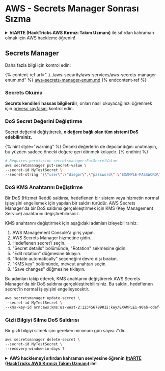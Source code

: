 # AWS - Secrets Manager Sonrası Sızma

<details>

<summary><strong>htARTE (HackTricks AWS Kırmızı Takım Uzmanı)</strong> ile sıfırdan kahraman olmak için AWS hackleme öğrenin<strong>!</strong></summary>

HackTricks'i desteklemenin diğer yolları:

* Şirketinizi HackTricks'te **reklamınızı görmek** veya **HackTricks'i PDF olarak indirmek** için [**ABONELİK PLANLARI**](https://github.com/sponsors/carlospolop)'na göz atın!
* [**Resmi PEASS & HackTricks ürünlerini**](https://peass.creator-spring.com) edinin
* Özel [**NFT'lerden**](https://opensea.io/collection/the-peass-family) oluşan koleksiyonumuz [**The PEASS Family**](https://opensea.io/collection/the-peass-family)'i keşfedin
* 💬 [**Discord grubuna**](https://discord.gg/hRep4RUj7f) veya [**telegram grubuna**](https://t.me/peass) **katılın** veya **Twitter** 🐦 [**@hacktricks_live**](https://twitter.com/hacktricks_live)'ı **takip edin**.
* **Hacking hilelerinizi** [**HackTricks**](https://github.com/carlospolop/hacktricks) ve [**HackTricks Cloud**](https://github.com/carlospolop/hacktricks-cloud) github reposuna **PR göndererek** paylaşın.

</details>

## Secrets Manager

Daha fazla bilgi için kontrol edin:

{% content-ref url="../../aws-security/aws-services/aws-secrets-manager-enum.md" %}
[aws-secrets-manager-enum.md](../../aws-security/aws-services/aws-secrets-manager-enum.md)
{% endcontent-ref %}

### Secrets Okuma

**Secrets kendileri hassas bilgilerdir**, onları nasıl okuyacağınızı öğrenmek için [privesc sayfasını](../../aws-security/aws-privilege-escalation/aws-secrets-manager-privesc.md) kontrol edin.

### DoS Secret Değerini Değiştirme

Secret değerini değiştirerek, **o değere bağlı olan tüm sistemi DoS edebilirsiniz.**

{% hint style="warning" %}
Önceki değerlerin de depolandığını unutmayın, bu yüzden sadece önceki değere geri dönmek kolaydır.
{% endhint %}
```bash
# Requires permission secretsmanager:PutSecretValue
aws secretsmanager put-secret-value \
--secret-id MyTestSecret \
--secret-string "{\"user\":\"diegor\",\"password\":\"EXAMPLE-PASSWORD\"}"
```
### DoS KMS Anahtarını Değiştirme

Bir DoS (Hizmet Reddi) saldırısı, hedeflenen bir sistem veya hizmetin normal işleyişini engellemek için yapılan bir saldırı türüdür. AWS Secrets Manager'da bir DoS saldırısı gerçekleştirmek için KMS (Key Management Service) anahtarını değiştirebilirsiniz.

KMS anahtarını değiştirmek için aşağıdaki adımları izleyebilirsiniz:

1. AWS Management Console'a giriş yapın.
2. AWS Secrets Manager hizmetine gidin.
3. Hedeflenen secret'i seçin.
4. "Secret details" bölümünde, "Rotation" sekmesine gidin.
5. "Edit rotation" düğmesine tıklayın.
6. "Rotate automatically" seçeneğini devre dışı bırakın.
7. "KMS key" bölümünde, mevcut anahtarı seçin.
8. "Save changes" düğmesine tıklayın.

Bu adımları takip ederek, KMS anahtarını değiştirerek AWS Secrets Manager'da bir DoS saldırısı gerçekleştirebilirsiniz. Bu saldırı, hedeflenen secret'in normal işleyişini engelleyecektir.
```bash
aws secretsmanager update-secret \
--secret-id MyTestSecret \
--kms-key-id arn:aws:kms:us-west-2:123456789012:key/EXAMPLE1-90ab-cdef-fedc-ba987EXAMPLE
```
### Gizli Bilgiyi Silme DoS Saldırısı

Bir gizli bilgiyi silmek için gereken minimum gün sayısı 7'dir.
```bash
aws secretsmanager delete-secret \
--secret-id MyTestSecret \
--recovery-window-in-days 7
```
<details>

<summary><strong>AWS hacklemeyi sıfırdan kahraman seviyesine öğrenin</strong> <a href="https://training.hacktricks.xyz/courses/arte"><strong>htARTE (HackTricks AWS Kırmızı Takım Uzmanı)</strong></a><strong> ile!</strong></summary>

HackTricks'ı desteklemenin diğer yolları:

* **Şirketinizi HackTricks'te reklamını görmek isterseniz** veya **HackTricks'i PDF olarak indirmek isterseniz** [**ABONELİK PLANLARINA**](https://github.com/sponsors/carlospolop) göz atın!
* [**Resmi PEASS & HackTricks ürünlerini**](https://peass.creator-spring.com) edinin
* [**The PEASS Ailesi'ni**](https://opensea.io/collection/the-peass-family) keşfedin, özel [**NFT'lerimiz**](https://opensea.io/collection/the-peass-family) koleksiyonumuz
* 💬 [**Discord grubuna**](https://discord.gg/hRep4RUj7f) veya [**telegram grubuna**](https://t.me/peass) **katılın** veya **Twitter** 🐦 [**@hacktricks_live**](https://twitter.com/hacktricks_live)**'ı takip edin**.
* **Hacking hilelerinizi** [**HackTricks**](https://github.com/carlospolop/hacktricks) ve [**HackTricks Cloud**](https://github.com/carlospolop/hacktricks-cloud) github reposuna **PR göndererek paylaşın**.

</details>
